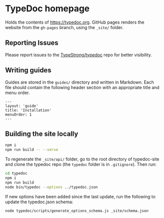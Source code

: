 # TypeDoc homepage

Holds the contents of https://typedoc.org.
GitHub pages renders the website from the `gh-pages` branch, using the `_site/` folder.

## Reporting Issues

Please report issues to the [TypeStrong/typedoc](https://github.com/TypeStrong/typedoc) repo for better visibility.

## Writing guides

Guides are stored in the `guides/` directory and written in Markdown. Each file should contain the following header section with an appropriate title and menu order.

```
---
layout: 'guide'
title: 'Installation'
menuOrder: 1
---
```

## Building the site locally

```bash
npm i
npm run build -- --serve
```

To regenerate the `_site/api/` folder, go to the root directory of
typedoc-site and clone the typedoc repo (the `typedoc` folder is in
`.gitignore`). Then run:

```bash
cd typedoc
npm i
npm run build
node bin/typedoc --options ../typedoc.json
```

If new options have been added since the last update, run the following to update the typedoc.json schema:

```bash
node typedoc/scripts/generate_options_schema.js _site/schema.json
```
